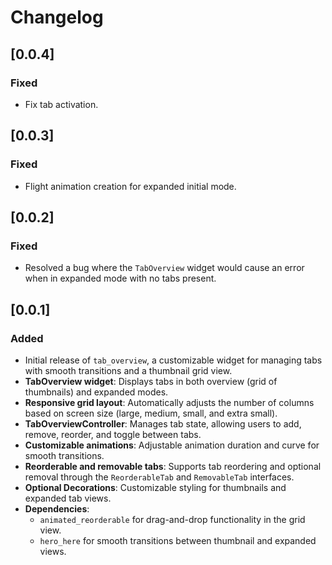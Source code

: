# Changelog

## [0.0.4]
### Fixed
- Fix tab activation.

## [0.0.3]
### Fixed
- Flight animation creation for expanded initial mode.

## [0.0.2]
### Fixed
- Resolved a bug where the `TabOverview` widget would cause an error when in expanded mode with no tabs present.

## [0.0.1]
### Added
- Initial release of `tab_overview`, a customizable widget for managing tabs with smooth transitions and a thumbnail grid view.
- **TabOverview widget**: Displays tabs in both overview (grid of thumbnails) and expanded modes.
- **Responsive grid layout**: Automatically adjusts the number of columns based on screen size (large, medium, small, and extra small).
- **TabOverviewController**: Manages tab state, allowing users to add, remove, reorder, and toggle between tabs.
- **Customizable animations**: Adjustable animation duration and curve for smooth transitions.
- **Reorderable and removable tabs**: Supports tab reordering and optional removal through the `ReorderableTab` and `RemovableTab` interfaces.
- **Optional Decorations**: Customizable styling for thumbnails and expanded tab views.
- **Dependencies**:
  - `animated_reorderable` for drag-and-drop functionality in the grid view.
  - `hero_here` for smooth transitions between thumbnail and expanded views.
